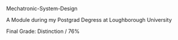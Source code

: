Mechatronic-System-Design

A Module during my Postgrad Degress at Loughborough University

Final Grade: Distinction / 76%
